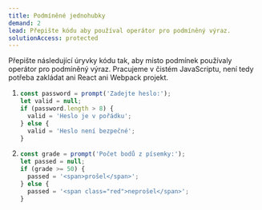 ```yaml
---
title: Podmíněné jednohubky
demand: 2
lead: Přepište kódu aby používal operátor pro podmíněný výraz.
solutionAccess: protected
---
```


Přepište následující úryvky kódu tak, aby místo podmínek používaly operátor pro podmíněný výraz. Pracujeme v čistém JavaScriptu, není tedy potřeba zakládat ani React ani Webpack projekt.

1.  ```js
    const password = prompt('Zadejte heslo:');
    let valid = null;
    if (password.length > 8) {
      valid = 'Heslo je v pořádku';
    } else {
      valid = 'Heslo není bezpečné';
    }
    ```
1.  ```js
    const grade = prompt('Počet bodů z písemky:');
    let passed = null;
    if (grade >= 50) {
      passed = '<span>prošel</span>';
    } else {
      passed = '<span class="red">neprošel</span>';
    }
    ```
